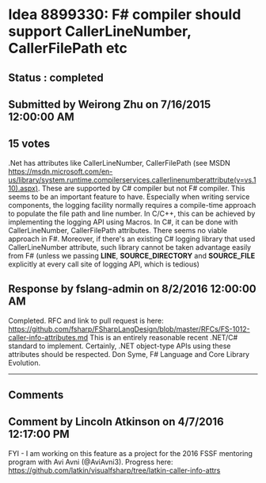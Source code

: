 # Idea 8899330: F# compiler should support CallerLineNumber, CallerFilePath etc #

## Status : completed

## Submitted by Weirong Zhu on 7/16/2015 12:00:00 AM

## 15 votes

.Net has attributes like CallerLineNumber, CallerFilePath (see MSDN https://msdn.microsoft.com/en-us/library/system.runtime.compilerservices.callerlinenumberattribute(v=vs.110).aspx). These are supported by C# compiler but not F# compiler. This seems to be an important feature to have. Especially when writing service components, the logging facility normally requires a compile-time approach to populate the file path and line number. In C/C++, this can be achieved by implementing the logging API using Macros. In C#, it can be done with CallerLineNumber, CallerFilePath attributes. There seems no viable approach in F#. Moreover, if there's an existing C# logging library that used CallerLineNumber attribute, such library cannot be taken advantage easily from F# (unless we passing __LINE__, __SOURCE_DIRECTORY__ and __SOURCE_FILE__ explicitly at every call site of logging API, which is tedious)



## Response by fslang-admin on 8/2/2016 12:00:00 AM

Completed. RFC and link to pull request is here: https://github.com/fsharp/FSharpLangDesign/blob/master/RFCs/FS-1012-caller-info-attributes.md
This is an entirely reasonable recent .NET/C# standard to implement. Certainly, .NET object-type APIs using these attributes should be respected.
Don Syme, F# Language and Core Library Evolution.

------------------------
## Comments


## Comment by Lincoln Atkinson on 4/7/2016 12:17:00 PM
FYI - I am working on this feature as a project for the 2016 FSSF mentoring program with Avi Avni (@AviAvni3). Progress here: https://github.com/latkin/visualfsharp/tree/latkin-caller-info-attrs

